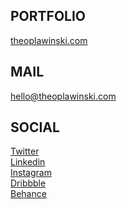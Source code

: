 ## PORTFOLIO

[theoplawinski.com](https://www.theoplawinski.com)

## MAIL

[hello@theoplawinski.com](mailto:hello@theoplawinski.com)

## SOCIAL

[Twitter](https://www.twitter.com/theoplawinski)
<br>
[Linkedin](https://www.linkedin.com/in/theoplawinski)
<br>
[Instagram](https://www.instagram.com/lab.theoplawinski)
<br>
[Dribbble](https://www.dribbble.com/theoplawinski)
<br>
[Behance](https://www.behance.net/theoplawinski)
